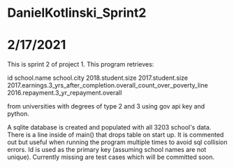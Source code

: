 # DanielKotlinski_Sprint2
# 2/17/2021

This is sprint 2 of project 1. This program retrieves: 

id
school.name
school.city
2018.student.size
2017.student.size
2017.earnings.3_yrs_after_completion.overall_count_over_poverty_line
2016.repayment.3_yr_repayment.overall

from universities with degrees of type 2 and 3 using gov api key and python.

A sqlite database is created and populated with all 3203 school's data.
There is a line inside of main() that drops table on start up. It is commented out but useful when running the program multiple times to avoid sql collision errors. 
Id is used as the primary key (assuming school names are not unique).
Currently missing are test cases which will be committed soon.

